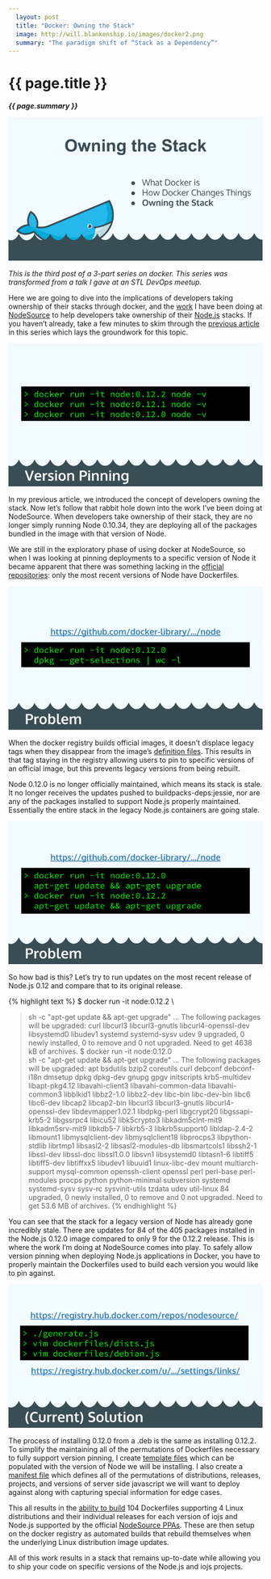 ```yaml
---
  layout: post
  title: "Docker: Owning the Stack"
  image: http://will.blankenship.io/images/docker2.png
  summary: "The paradigm shift of “Stack as a Dependency”"
---
```


# {{ page.title }}

**_{{ page.summary }}_**

![slide1](/images/docker_owning_stack_slide1.png)

_This is the third post of a 3-part series on docker. This series was transformed from a talk I gave at an STL DevOps meetup._

Here we are going to dive into the implications of developers taking ownership of their stacks through docker, and the [work](https://github.com/nodesource/docker-node) I have been doing at [NodeSource](https://nodesource.com/) to help developers take ownership of their [Node.js](https://nodejs.org/) stacks. If you haven’t already, take a few minutes to skim through the [previous article](/2015/04/24/How-Docker-Changes-Things.html) in this series which lays the groundwork for this topic.

![slide2](/images/docker_owning_stack_slide2.png)

In my previous article, we introduced the concept of developers owning the stack. Now let’s follow that rabbit hole down into the work I’ve been doing at NodeSource. When developers take ownership of their stack, they are no longer simply running Node 0.10.34, they are deploying all of the packages bundled in the image with that version of Node.

We are still in the exploratory phase of using docker at NodeSource, so when I was looking at pinning deployments to a specific version of Node it became apparent that there was something lacking in the [official repositories](https://github.com/joyent/docker-node): only the most recent versions of Node have Dockerfiles.

![slide3](/images/docker_owning_stack_slide3.png)

When the docker registry builds official images, it doesn’t displace legacy tags when they disappear from the image’s [definition files](https://github.com/docker-library/official-images/blob/master/library/node). This results in that tag staying in the registry allowing users to pin to specific versions of an official image, but this prevents legacy versions from being rebuilt.

Node 0.12.0 is no longer officially maintained, which means its stack is stale. It no longer receives the updates pushed to buildpacks-deps:jessie, nor are any of the packages installed to support Node.js properly maintained. Essentially the entire stack in the legacy Node.js containers are going stale.

![slide4](/images/docker_owning_stack_slide4.png)

So how bad is this? Let’s try to run updates on the most recent release of Node.js 0.12 and compare that to its original release.

{% highlight text %}
$ docker run -it node:0.12.2 \
> sh -c "apt-get update && apt-get upgrade"
...
The following packages will be upgraded:
  curl libcurl3 libcurl3-gnutls libcurl4-openssl-dev libsystemd0
  libudev1 systemd systemd-sysv udev
9 upgraded, 0 newly installed, 0 to remove and 0 not upgraded.
Need to get 4638 kB of archives.
$ docker run -it node:0.12.0 \
> sh -c "apt-get update && apt-get upgrade"
...
The following packages will be upgraded:
  apt bsdutils bzip2 coreutils curl debconf debconf-i18n dmsetup
  dpkg dpkg-dev gnupg gpgv initscripts krb5-multidev
  libapt-pkg4.12 libavahi-client3 libavahi-common-data
  libavahi-common3 libblkid1 libbz2-1.0 libbz2-dev libc-bin 
  libc-dev-bin libc6 libc6-dev libcap2 libcap2-bin libcurl3
  libcurl3-gnutls libcurl4-openssl-dev libdevmapper1.02.1
  libdpkg-perl libgcrypt20 libgssapi-krb5-2 libgssrpc4 libicu52
  libk5crypto3 libkadm5clnt-mit9 libkadm5srv-mit9 libkdb5-7
  libkrb5-3 libkrb5support0 libldap-2.4-2 libmount1
  libmysqlclient-dev libmysqlclient18 libprocps3
  libpython-stdlib librtmp1 libsasl2-2 libsasl2-modules-db
  libsmartcols1 libssh2-1 libssl-dev libssl-doc libssl1.0.0
  libsvn1 libsystemd0 libtasn1-6 libtiff5 libtiff5-dev
  libtiffxx5 libudev1 libuuid1 linux-libc-dev mount
  multiarch-support mysql-common openssh-client openssl perl
  perl-base perl-modules procps python python-minimal subversion
  systemd systemd-sysv sysv-rc sysvinit-utils tzdata udev
  util-linux
84 upgraded, 0 newly installed, 0 to remove and 0 not upgraded.
Need to get 53.6 MB of archives.
{% endhighlight %}

You can see that the stack for a legacy version of Node has already gone incredibly stale. There are updates for 84 of the 405 packages installed in the Node.js 0.12.0 image compared to only 9 for the 0.12.2 release. This is where the work I’m doing at NodeSource comes into play. To safely allow version pinning when deploying Node.js applications in Docker, you have to properly maintain the Dockerfiles used to build each version you would like to pin against.

![slide5](/images/docker_owning_stack_slide5.png)

The process of installing 0.12.0 from a .deb is the same as installing 0.12.2. To simplify the maintaining all of the permutations of Dockerfiles necessary to fully support version pinning, I create [template files](https://github.com/nodesource/docker-node/tree/master/dockerfiles) which can be populated with the version of Node we will be installing. I also create a [manifest file](https://github.com/nodesource/docker-node/blob/master/dockerfiles/dists.js) which defines all of the permutations of distributions, releases, projects, and versions of server side javascript we will want to deploy against along with capturing special information for edge cases.

This all results in the [ability to build](https://github.com/nodesource/docker-node/blob/master/generate.js) 104 Dockerfiles supporting 4 Linux distributions and their individual releases for each version of iojs and Node.js supported by the official [NodeSource PPAs](https://github.com/nodesource/distributions). These are then setup on the docker registry as automated builds that rebuild themselves when the underlying Linux distribution image updates.

All of this work results in a stack that remains up-to-date while allowing you to ship your code on specific versions of the Node.js and iojs projects.
